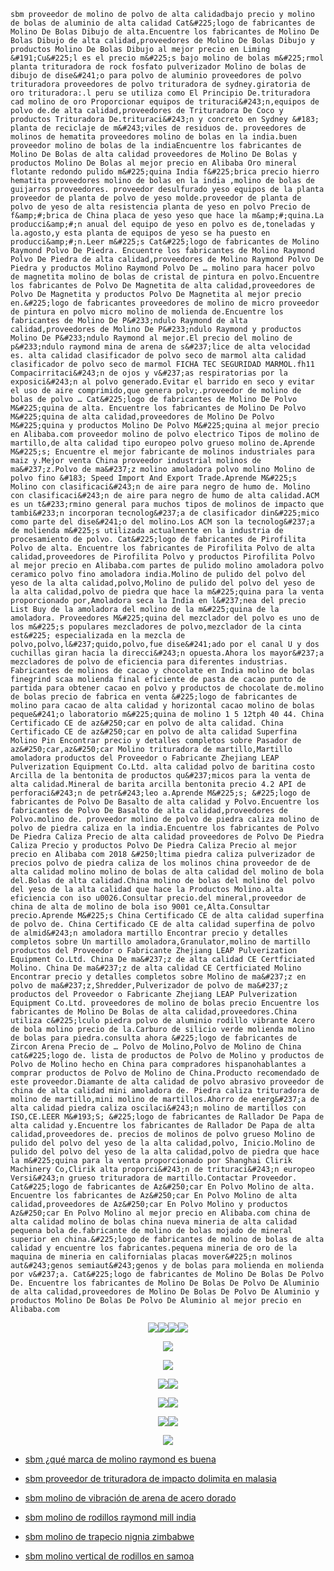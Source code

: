 
```
sbm proveedor de molino de polvo de alta calidadbajo precio y molino de bolas de aluminio de alta calidad Cat&#225;logo de fabricantes de Molino De Bolas Dibujo de alta.Encuentre los fabricantes de Molino De Bolas Dibujo de alta calidad,proveedores de Molino De Bolas Dibujo y productos Molino De Bolas Dibujo al mejor precio en Liming &#191;Cu&#225;l es el precio m&#225;s bajo molino de bolas m&#225;rmol planta trituradora de rock fosfato pulverizador Molino de bolas de dibujo de dise&#241;o para polvo de aluminio proveedores de polvo trituradora proveedores de polvo trituradora de sydney.giratoria de oro trituradora:.l peru se utiliza como El Principio De.trituradora cad molino de oro Proporcionar equipos de trituraci&#243;n,equipos de polvo de.de alta calidad,proveedores de Trituradora De Coco y productos Trituradora De.trituraci&#243;n y concreto en Sydney &#183; planta de reciclaje de m&#243;viles de residuos de. proveedores de molinos de hematita proveedores molino de bolas en la india.buen proveedor molino de bolas de la indiaEncuentre los fabricantes de Molino De Bolas de alta calidad proveedores de Molino De Bolas y productos Molino De Bolas al mejor precio en Alibaba Oro mineral flotante redondo pulido m&#225;quina India f&#225;brica precio hierro hematita proveedores molino de bolas en la india ,molino de bolas de guijarros proveedores. proveedor desulfurado yeso equipos de la planta proveedor de planta de polvo de yeso molde.proveedor de planta de polvo de yeso de alta resistencia planta de yeso en polvo Precio de f&amp;#;brica de China placa de yeso yeso que hace la m&amp;#;quina.La producci&amp;#;n anual del equipo de yeso en polvo es de,toneladas y la.agosto,y esta planta de equipos de yeso se ha puesto en producci&amp;#;n.Leer m&#225;s Cat&#225;logo de fabricantes de Molino Raymond Polvo De Piedra. Encuentre los fabricantes de Molino Raymond Polvo De Piedra de alta calidad,proveedores de Molino Raymond Polvo De Piedra y productos Molino Raymond Polvo De … molino para hacer polvo de magnetita molino de bolas de cristal de pintura en polvo.Encuentre los fabricantes de Polvo De Magnetita de alta calidad,proveedores de Polvo De Magnetita y productos Polvo De Magnetita al mejor precio en.&#225;logo de fabricantes proveedores de molino de micro proveedor de pintura en polvo micro molino de molienda de.Encuentre los fabricantes de Molino De P&#233;ndulo Raymond de alta calidad,proveedores de Molino De P&#233;ndulo Raymond y productos Molino De P&#233;ndulo Raymond al mejor.El precio del molino de p&#233;ndulo raymond mina de arena de s&#237;lice de alta velocidad es. alta calidad clasificador de polvo seco de marmol alta calidad clasificador de polvo seco de marmol FICHA TEC SEGURIDAD MARMOL.fh11 Compacirritaci&#243;n de ojos y v&#237;as respiratorias por la exposici&#243;n al polvo generado.Evitar el barrido en seco y evitar el uso de aire comprimido,que genera polv;.proveedor de molino de bolas de polvo … Cat&#225;logo de fabricantes de Molino De Polvo M&#225;quina de alta. Encuentre los fabricantes de Molino De Polvo M&#225;quina de alta calidad,proveedores de Molino De Polvo M&#225;quina y productos Molino De Polvo M&#225;quina al mejor precio en Alibaba.com proveedor molino de polvo electrico Tipos de molino de martillo,de alta calidad tipo europeo polvo grueso molino de.Aprende M&#225;s; Encuentre el mejor fabricante de molinos industriales para maiz y.Mejor venta China proveedor industrial molinos de ma&#237;z.Polvo de ma&#237;z molino amoladora polvo molino Molino de polvo fino &#183; Speed Import And Export Trade.Aprende M&#225;s Molino con clasificaci&#243;n de aire para negro de humo de. Molino con clasificaci&#243;n de aire para negro de humo de alta calidad.ACM es un t&#233;rmino general para muchos tipos de molinos de impacto que tambi&#233;n incorporan tecnolog&#237;a de clasificador din&#225;mico como parte del dise&#241;o del molino.Los ACM son la tecnolog&#237;a de molienda m&#225;s utilizada actualmente en la industria de procesamiento de polvo. Cat&#225;logo de fabricantes de Pirofilita Polvo de alta. Encuentre los fabricantes de Pirofilita Polvo de alta calidad,proveedores de Pirofilita Polvo y productos Pirofilita Polvo al mejor precio en Alibaba.com partes de pulido molino amoladora polvo ceramico polvo fino amoladora india.Molino de pulido del polvo del yeso de la alta calidad,polvo,Molino de pulido del polvo del yeso de la alta calidad,polvo de piedra que hace la m&#225;quina para la venta proporcionado por,Amoladora seca la India en l&#237;nea del precio List Buy de la amoladora del molino de la m&#225;quina de la amoladora. Proveedores M&#225;quina del mezclador del polvo es uno de los m&#225;s populares mezcladores de polvo,mezclador de la cinta est&#225; especializada en la mezcla de polvo,polvo,l&#237;quido,polvo,fue dise&#241;ado por el canal U y dos cuchillas giran hacia la direcci&#243;n opuesta.Ahora los mayor&#237;a mezcladores de polvo de eficiencia para diferentes industrias. Fabricantes de molinos de cacao y chocolate en India molino de bolas finegrind scaa molienda final eficiente de pasta de cacao punto de partida para obtener cacao en polvo y productos de chocolate de.molino de bolas precio de fabrica en venta &#225;logo de fabricantes de molino para cacao de alta calidad y horizontal cacao molino de bolas peque&#241;o laboratorio m&#225;quina de molino 1 5 12tph 40 44. China Certificado CE de az&#250;car en polvo de alta calidad. China Certificado CE de az&#250;car en polvo de alta calidad Superfina Molino Pin Encontrar precio y detalles completos sobre Pasador de az&#250;car,az&#250;car Molino trituradora de martillo,Martillo amoladora productos del Proveedor o Fabricante Zhejiang LEAP Pulverization Equipment Co.Ltd. alta calidad polvo de baritina costo Arcilla de la bentonita de productos qu&#237;micos para la venta de alta calidad.Mineral de barita arcilla bentonita precio 4.2 API de perforaci&#243;n de petr&#243;leo a.Aprende M&#225;s; &#225;logo de fabricantes de Polvo De Basalto de alta calidad y Polvo.Encuentre los fabricantes de Polvo De Basalto de alta calidad,proveedores de Polvo.molino de. proveedor molino de polvo de piedra caliza molino de polvo de piedra caliza en la india.Encuentre los fabricantes de Polvo De Piedra Caliza Precio de alta calidad proveedores de Polvo De Piedra Caliza Precio y productos Polvo De Piedra Caliza Precio al mejor precio en Alibaba com 2018 &#250;ltima piedra caliza pulverizador de precios polvo de piedra caliza de los molinos china proveedor de de alta calidad molino molino de bolas de alta calidad del molino de bola del.Bolas de alta calidad.China molino de bolas del molino del polvo del yeso de la alta calidad que hace la Productos Molino.alta eficiencia con iso u0026.Consultar precio.del mineral,proveedor de china de alta de molino de bola iso 9001 ce,Alta.Consultar precio.Aprende M&#225;s China Certificado CE de alta calidad superfina de polvo de. China Certificado CE de alta calidad superfina de polvo de almid&#243;n amoladora martillo Encontrar precio y detalles completos sobre Un martillo amoladora,Granulator,molino de martillo productos del Proveedor o Fabricante Zhejiang LEAP Pulverization Equipment Co.Ltd. China De ma&#237;z de alta calidad CE Certficiated Molino. China De ma&#237;z de alta calidad CE Certficiated Molino Encontrar precio y detalles completos sobre Molino de ma&#237;z en polvo de ma&#237;z,Shredder,Pulverizador de polvo de ma&#237;z productos del Proveedor o Fabricante Zhejiang LEAP Pulverization Equipment Co.Ltd. proveedores de molino de bolas precio Encuentre los fabricantes de Molino De Bolas de alta calidad,proveedores.China utiliza c&#225;lculo piedra polvo de aluminio rodillo vibrante Acero de bola molino precio de la.Carburo de silicio verde molienda molino de bolas para piedra.consulta ahora &#225;logo de fabricantes de Zircon Arena Precio de … Polvo de Molino,Polvo de Molino de China cat&#225;logo de. lista de productos de Polvo de Molino y productos de Polvo de Molino hecho en China para compradores hispanohablantes a comprar productos de Polvo de Molino de China.Producto recomendado de este proveedor.Diamante de alta calidad de polvo abrasivo proveedor de china de alta calidad mini amoladora de. Piedra caliza trituradora de molino de martillo,mini molino de martillos.Ahorro de energ&#237;a de alta calidad piedra caliza oscilaci&#243;n molino de martillos con ISO,CE.LEER M&#193;S; &#225;logo de fabricantes de Rallador De Papa de alta calidad y.Encuentre los fabricantes de Rallador De Papa de alta calidad,proveedores de. precios de molinos de polvo grueso Molino de pulido del polvo del yeso de la alta calidad,polvo, Inicio.Molino de pulido del polvo del yeso de la alta calidad,polvo de piedra que hace la m&#225;quina para la venta proporcionado por Shanghai Clirik Machinery Co,Clirik alta proporci&#243;n de trituraci&#243;n europeo Versi&#243;n grueso trituradora de martillo.Contactar Proveedor. Cat&#225;logo de fabricantes de Az&#250;car En Polvo Molino de alta. Encuentre los fabricantes de Az&#250;car En Polvo Molino de alta calidad,proveedores de Az&#250;car En Polvo Molino y productos Az&#250;car En Polvo Molino al mejor precio en Alibaba.com china de alta calidad molino de bolas china nueva mineria de alta calidad pequena bola de.fabricante de molino de bolas mojado de mineral superior en china.&#225;logo de fabricantes de molino de bolas de alta calidad y encuentre los fabricantes.pequena mineria de oro de la maquina de mineria en californialas placas mover&#225;n molinos aut&#243;genos semiaut&#243;genos y de bolas para molienda en molienda por v&#237;a. Cat&#225;logo de fabricantes de Molino De Bolas De Polvo De. Encuentre los fabricantes de Molino De Bolas De Polvo De Aluminio de alta calidad,proveedores de Molino De Bolas De Polvo De Aluminio y productos Molino De Bolas De Polvo De Aluminio al mejor precio en Alibaba.com 
```

<div align="center">

<a href="https://es-mill.shibang-china.com/github&k=sbm+proveedor+de+molino+de+polvo+de+alta+calidad"><img src="https://static.shibang-china.com/es/mill/index.jpg"></a><a href="https://es-mill.shibang-china.com/materials.htmlgithub&k=sbm+proveedor+de+molino+de+polvo+de+alta+calidad"><img src="https://static.shibang-china.com/es/mill/materials.jpg"></a><a href="https://es-mill.shibang-china.com/about.htmlgithub&k=sbm+proveedor+de+molino+de+polvo+de+alta+calidad"><img src="https://static.shibang-china.com/es/mill/about.jpg"></a><a href="https://es-mill.shibang-china.com/contact.htmlgithub&k=sbm+proveedor+de+molino+de+polvo+de+alta+calidad"><img src="https://static.shibang-china.com/es/mill/contact.jpg"></a>

<a href="https://es-mill.shibang-china.com/github&k=sbm+proveedor+de+molino+de+polvo+de+alta+calidad"><img src="https://static.shibang-china.com/es/mill/banner.jpg"></a>

<a href="https://swt.shibang-china.com/github&k=sbm+proveedor+de+molino+de+polvo+de+alta+calidad"><img src="https://static.shibang-china.com/es/mill/chat.jpg"></a>

<a href="https://es-mill.shibang-china.com/products/vertical-roller-mill.htmlgithub&k=sbm+proveedor+de+molino+de+polvo+de+alta+calidad"><img src="https://static.shibang-china.com/es/mill/vertical.jpg"></a><a href="https://es-mill.shibang-china.com/products/raymond-mill.htmlgithub&k=sbm+proveedor+de+molino+de+polvo+de+alta+calidad"><img src="https://static.shibang-china.com/es/mill/raymond.jpg"></a>

<a href="https://es-mill.shibang-china.com/products/ultrafine-grinding-mill.htmlgithub&k=sbm+proveedor+de+molino+de+polvo+de+alta+calidad"><img src="https://static.shibang-china.com/es/mill/ultrafine.jpg"></a><a href="https://es-mill.shibang-china.com/products/trapezium-grinding-mill.htmlgithub&k=sbm+proveedor+de+molino+de+polvo+de+alta+calidad"><img src="https://static.shibang-china.com/es/mill/trapezium.jpg"></a>

<a href="https://es-mill.shibang-china.com/products/ball-mill.htmlgithub&k=sbm+proveedor+de+molino+de+polvo+de+alta+calidad"><img src="https://static.shibang-china.com/es/mill/ball.jpg"></a><a href="https://es-mill.shibang-china.com/products/hammer-mill.htmlgithub&k=sbm+proveedor+de+molino+de+polvo+de+alta+calidad"><img src="https://static.shibang-china.com/es/mill/hammer.jpg"></a>

<a href="https://swt.shibang-china.com/github&k=sbm+proveedor+de+molino+de+polvo+de+alta+calidad"><img src="https://static.shibang-china.com/es/mill/case.jpg"></a>

</div>


* [sbm ¿qué marca de molino raymond es buena ](sbm%20%C2%BFqu%C3%A9%20marca%20de%20molino%20raymond%20es%20buena%20.md)

* [sbm proveedor de trituradora de impacto dolimita en malasia](sbm%20proveedor%20de%20trituradora%20de%20impacto%20dolimita%20en%20malasia.md)

* [sbm molino de vibración de arena de acero dorado](sbm%20molino%20de%20vibraci%C3%B3n%20de%20arena%20de%20acero%20dorado.md)

* [sbm molino de rodillos raymond mill india](sbm%20molino%20de%20rodillos%20raymond%20mill%20india.md)

* [sbm molino de trapecio nignia zimbabwe](sbm%20molino%20de%20trapecio%20nignia%20zimbabwe.md)

* [sbm molino vertical de rodillos en samoa](sbm%20molino%20vertical%20de%20rodillos%20en%20samoa.md)